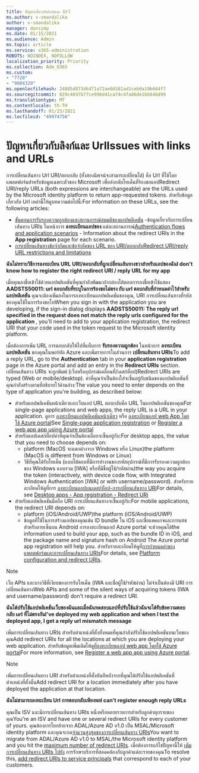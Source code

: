 ```yaml
---
title: ปัญหาเกี่ยวกับลิงก์และ Url
ms.author: v-smandalika
author: v-smandalika
manager: dansimp
ms.date: 01/15/2021
ms.audience: Admin
ms.topic: article
ms.service: o365-administration
ROBOTS: NOINDEX, NOFOLLOW
localization_priority: Priority
ms.collection: Adm_O365
ms.custom:
- "7720"
- "9004329"
ms.openlocfilehash: 24885d873d6471a72ae66581ad1ceb0a19b664f7
ms.sourcegitcommit: 029c4697b77ce996d41ca74c4fa86de1bb84bd99
ms.translationtype: MT
ms.contentlocale: th-TH
ms.lasthandoff: 01/25/2021
ms.locfileid: "49974756"
---
```

# <a name="issues-with-links-and-urls"></a><span data-ttu-id="1c57a-102">ปัญหาเกี่ยวกับลิงก์และ Url</span><span class="sxs-lookup"><span data-stu-id="1c57a-102">Issues with links and URLs</span></span>

<span data-ttu-id="1c57a-103">การเปลี่ยนเส้นทาง Url URI/ตอบกลับ (ทั้งสองนิพจน์จะสามารถเปลี่ยนได้) คือ Url ที่ใช้โดยแพลตฟอร์มสำหรับข้อมูลเฉพาะตัวของ Microsoft เพื่อส่งกลับโทเค็นที่ร้องขอแอป</span><span class="sxs-lookup"><span data-stu-id="1c57a-103">Redirect URI/reply URLs (both expressions are interchangeable) are the URLs used by the Microsoft identity platform to return app-requested tokens.</span></span> <span data-ttu-id="1c57a-104">สำหรับข้อมูลเกี่ยวกับ Url เหล่านี้ให้ดูบทความต่อไปนี้:</span><span class="sxs-lookup"><span data-stu-id="1c57a-104">For information on these URLs, see the following articles:</span></span>

- <span data-ttu-id="1c57a-105">[ขั้นตอนการรับรองความถูกต้องและสถานการณ์สมมติของแอปพลิเคชัน](https://docs.microsoft.com/azure/active-directory/develop/authentication-flows-app-scenarios) -ข้อมูลเกี่ยวกับการเปลี่ยนเส้นทาง URIs ในหน้าการ **ลงทะเบียนแอปของ** แต่ละสถานการณ์</span><span class="sxs-lookup"><span data-stu-id="1c57a-105">[Authentication flows and application scenarios](https://docs.microsoft.com/azure/active-directory/develop/authentication-flows-app-scenarios) - Information about the redirect URIs in the **App registration** page for each scenario.</span></span>
- [<span data-ttu-id="1c57a-106">การเปลี่ยนเส้นทางข้อจำกัดและข้อจำกัดของ URL ของ URI/ตอบกลับ</span><span class="sxs-lookup"><span data-stu-id="1c57a-106">Redirect URI/reply URL restrictions and limitations</span></span>](https://docs.microsoft.com/azure/active-directory/develop/reply-url)

<span data-ttu-id="1c57a-107">**ฉันไม่ทราบวิธีการลงทะเบียน URL URI/ตอบกลับที่ถูกเปลี่ยนเส้นทางขวาสำหรับแอปของฉัน**</span><span class="sxs-lookup"><span data-stu-id="1c57a-107">**I don't know how to register the right redirect URI / reply URL for my app**</span></span>

<span data-ttu-id="1c57a-108">เมื่อคุณลงชื่อเข้าใช้ด้วยแอปพลิเคชันที่คุณกำลังพัฒนาถ้ากล่องโต้ตอบการลงชื่อเข้าใช้แสดง **AADSTS50011: url ตอบกลับที่ระบุในการร้องขอไม่ตรง <your app ID> กับ url ตอบกลับที่กำหนดค่าไว้สำหรับแอปพลิเคชัน** คุณจะต้องเพิ่มลงในการลงทะเบียนแอปพลิเคชันของคุณ, URI การเปลี่ยนเส้นทางที่รหัสของคุณใช้ในการร้องขอโท</span><span class="sxs-lookup"><span data-stu-id="1c57a-108">When you sign in with the application you are developing, if the sign-in dialog displays **AADSTS50011: The reply url specified in the request does not match the reply urls configured for the application <your app ID>**, you'll need to add to your application registration, the redirect URI that your code used in the token request to the Microsoft identity platform.</span></span>

<span data-ttu-id="1c57a-109">เมื่อต้องการเพิ่ม URL การตอบกลับให้ไปที่แท็บการ **รับรองความถูกต้อง** ในหน้าการ **ลงทะเบียนแอปพลิเคชัน** ของคุณในพอร์ทัล Azure และเพิ่มรายการในส่วนการ **เปลี่ยนเส้นทาง URIs**</span><span class="sxs-lookup"><span data-stu-id="1c57a-109">To add a reply URL, go to the **Authentication** tab in your **application registration** page in the Azure portal and add an entry in the **Redirect URIs** section.</span></span> <span data-ttu-id="1c57a-110">เปลี่ยนเส้นทาง URIs จะถูกพิมพ์ (เว็บหรืออุปกรณ์เคลื่อนที่/เดสก์ท็อป)</span><span class="sxs-lookup"><span data-stu-id="1c57a-110">Redirect URIs are typed (Web or mobile/desktop).</span></span> <span data-ttu-id="1c57a-111">ค่าที่คุณจำเป็นต้องใส่จะขึ้นอยู่กับชนิดของแอปพลิเคชันที่คุณกำลังสร้างตามที่อธิบายไว้ด้านล่าง:</span><span class="sxs-lookup"><span data-stu-id="1c57a-111">The value you need to enter depends on the type of application you're building, as described below:</span></span>

- <span data-ttu-id="1c57a-112">สำหรับแอปพลิเคชันหน้าเดียวและเว็บแอป URL ตอบกลับคือ URL ในแอปพลิเคชันของคุณ</span><span class="sxs-lookup"><span data-stu-id="1c57a-112">For single-page applications and web apps, the reply URL is a URL in your application.</span></span> <span data-ttu-id="1c57a-113">ดูการ [ลงทะเบียนแอปพลิเคชันหน้าเดียว](https://docs.microsoft.com/azure/active-directory/develop/scenario-spa-app-registration#register-a-redirect-uri) หรือ [ลงทะเบียนแอป web App โดยใช้ Azure portal](https://docs.microsoft.com/azure/active-directory/develop/scenario-web-app-sign-user-app-registration?tabs=aspnetcore#register-an-app-using-azure-portal)</span><span class="sxs-lookup"><span data-stu-id="1c57a-113">See [Single-page application registration](https://docs.microsoft.com/azure/active-directory/develop/scenario-spa-app-registration#register-a-redirect-uri) or [Register a web app app using Azure portal](https://docs.microsoft.com/azure/active-directory/develop/scenario-web-app-sign-user-app-registration?tabs=aspnetcore#register-an-app-using-azure-portal)</span></span>
- <span data-ttu-id="1c57a-114">สำหรับแอปเดสก์ท็อปค่าที่คุณจำเป็นต้องเลือกจะขึ้นอยู่กับ:</span><span class="sxs-lookup"><span data-stu-id="1c57a-114">For desktop apps, the value that you need to choose depends on:</span></span>
    - <span data-ttu-id="1c57a-115">platform (MacOS จะแตกต่างจาก Windows หรือ Linux)</span><span class="sxs-lookup"><span data-stu-id="1c57a-115">the platform (MacOS is different from Windows or Linux)</span></span>
    - <span data-ttu-id="1c57a-116">วิธีที่คุณได้รับโทเค็น (แบบโต้ตอบที่มีการทำงานของรหัสอุปกรณ์ที่มีการรับรองความถูกต้องของ Windows แบบรวม [IWA] หรือที่มีชื่อผู้ใช้/รหัสผ่าน)</span><span class="sxs-lookup"><span data-stu-id="1c57a-116">the way you acquire the token (interactively, with device code flow, with Integrated Windows Authentication [IWA] or with username/password).</span></span>
    <span data-ttu-id="1c57a-117">สำหรับรายละเอียดให้ดูที่การ [ลงทะเบียนแอปบนเดสก์ท็อป-การเปลี่ยนเส้นทาง URi](https://docs.microsoft.com/azure/active-directory/develop/scenario-desktop-app-registration#redirect-uris)</span><span class="sxs-lookup"><span data-stu-id="1c57a-117">For details, see [Desktop apps - App registration - Redirect URi](https://docs.microsoft.com/azure/active-directory/develop/scenario-desktop-app-registration#redirect-uris)</span></span>
- <span data-ttu-id="1c57a-118">สำหรับแอปพลิเคชันมือถือ URI การเปลี่ยนเส้นทางจะขึ้นอยู่กับ:</span><span class="sxs-lookup"><span data-stu-id="1c57a-118">For mobile applications, the redirect URI depends on:</span></span>
    - <span data-ttu-id="1c57a-119">platform (iOS/Android/UWP)</span><span class="sxs-lookup"><span data-stu-id="1c57a-119">the platform (iOS/Android/UWP)</span></span>
    - <span data-ttu-id="1c57a-120">ข้อมูลที่ใช้ในการสร้างแอปของคุณเช่น ID bundle ใน iOS และชื่อแพคเกจและการแฮชสำหรับลายเซ็นบน Android การลงทะเบียนแอป Azure portal จะช่วยคุณได้</span><span class="sxs-lookup"><span data-stu-id="1c57a-120">the information used to build your app, such as the bundle ID in iOS, and the package name and signature hash on Android The Azure portal app registration will help you.</span></span> <span data-ttu-id="1c57a-121">สำหรับรายละเอียดให้ดูที่[การกำหนดค่าของแพลตฟอร์มและการเปลี่ยนเส้นทาง URIs](https://docs.microsoft.com/azure/active-directory/develop/scenario-mobile-app-registration#platform-configuration-and-redirect-uris)</span><span class="sxs-lookup"><span data-stu-id="1c57a-121">For details, see [Platform configuration and redirect URIs](https://docs.microsoft.com/azure/active-directory/develop/scenario-mobile-app-registration#platform-configuration-and-redirect-uris).</span></span>

> [!NOTE]
> <span data-ttu-id="1c57a-122">เว็บ APIs และบางวิธีที่เงียบของการรับโทเค็น (IWA และชื่อผู้ใช้/รหัสผ่าน) ไม่จำเป็นต้องมี URI การเปลี่ยนเส้นทาง</span><span class="sxs-lookup"><span data-stu-id="1c57a-122">Web APIs and some of the silent ways of acquiring tokens (IWA and username/password) don't require a redirect URI.</span></span>

<span data-ttu-id="1c57a-123">**ฉันได้ปรับใช้แอปพลิเคชันเว็บของฉันและเมื่อฉันทดสอบแอปที่ปรับใช้แล้วฉันจะได้รับข้อความตอบกลับ url ที่ไม่ตรงกัน**</span><span class="sxs-lookup"><span data-stu-id="1c57a-123">**I've deployed my web application and when I test the deployed app, I get a reply url mismatch message**</span></span>

<span data-ttu-id="1c57a-124">เพิ่มการเปลี่ยนเส้นทาง URIs สำหรับตำแหน่งที่ตั้งทั้งหมดที่คุณกำลังปรับใช้แอปพลิเคชันบนเว็บของคุณ</span><span class="sxs-lookup"><span data-stu-id="1c57a-124">Add redirect URIs for all the locations at which you are deploying your web application.</span></span> <span data-ttu-id="1c57a-125">สำหรับข้อมูลเพิ่มเติมให้ดู[ที่ลงทะเบียนแอป web app โดยใช้ Azure portal](https://docs.microsoft.com/azure/active-directory/develop/scenario-web-app-sign-user-app-registration)</span><span class="sxs-lookup"><span data-stu-id="1c57a-125">For more information, see [Register a web app app using Azure portal](https://docs.microsoft.com/azure/active-directory/develop/scenario-web-app-sign-user-app-registration).</span></span>

> [!NOTE]
> <span data-ttu-id="1c57a-126">เพิ่มการเปลี่ยนเส้นทาง URI สำหรับตำแหน่งที่ตั้งทันทีหลังจากที่คุณได้ปรับใช้แอปพลิเคชันที่ตำแหน่งที่ตั้งนั้น</span><span class="sxs-lookup"><span data-stu-id="1c57a-126">Add redirect URI for a location immediately after you have deployed the application at that location.</span></span>

<span data-ttu-id="1c57a-127">**ฉันไม่สามารถลงทะเบียน Url การตอบกลับเพียงพอ**</span><span class="sxs-lookup"><span data-stu-id="1c57a-127">**I can't register enough reply URLs**</span></span>

<span data-ttu-id="1c57a-128">คุณเป็น ISV และมีการเปลี่ยนเส้นทาง URIs หนึ่งหรือหลายรายการสำหรับลูกค้าทุกรายของคุณ</span><span class="sxs-lookup"><span data-stu-id="1c57a-128">You're an ISV and have one or several redirect URIs for every customer of yours.</span></span> <span data-ttu-id="1c57a-129">คุณต้องการโยกย้ายจาก ADAL/Azure AD v1.0 เป็น MSAL/Microsoft identity platform และคุณจะกด[จำนวนสูงสุดของการเปลี่ยนเส้นทาง URIs](https://docs.microsoft.com/azure/active-directory/develop/reply-url#maximum-number-of-redirect-uris)</span><span class="sxs-lookup"><span data-stu-id="1c57a-129">You want to migrate from ADAL/Azure AD v1.0 to MSAL/the Microsoft identity platform and you hit the [maximum number of redirect URIs](https://docs.microsoft.com/azure/active-directory/develop/reply-url#maximum-number-of-redirect-uris).</span></span> <span data-ttu-id="1c57a-130">เมื่อต้องการแก้ไขปัญหานี้ให้ [เพิ่มการเปลี่ยนเส้นทาง URIs ไปยัง](https://docs.microsoft.com/azure/active-directory/develop/reply-url#add-redirect-uris-to-service-principals) การรักษาบริการที่สอดคล้องกับลูกค้าแต่ละรายของคุณ</span><span class="sxs-lookup"><span data-stu-id="1c57a-130">To resolve this, [add redirect URIs to service principals](https://docs.microsoft.com/azure/active-directory/develop/reply-url#add-redirect-uris-to-service-principals) that correspond to each of your customers.</span></span>
